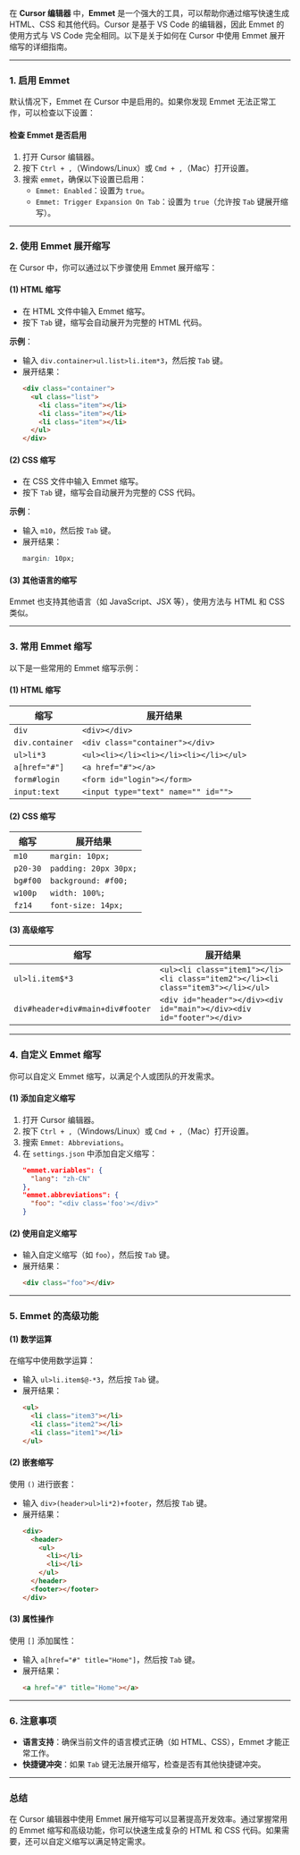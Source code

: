 在 **Cursor 编辑器** 中，**Emmet** 是一个强大的工具，可以帮助你通过缩写快速生成 HTML、CSS 和其他代码。Cursor 是基于 VS Code 的编辑器，因此 Emmet 的使用方式与 VS Code 完全相同。以下是关于如何在 Cursor 中使用 Emmet 展开缩写的详细指南。

---

### 1. **启用 Emmet**
默认情况下，Emmet 在 Cursor 中是启用的。如果你发现 Emmet 无法正常工作，可以检查以下设置：

#### 检查 Emmet 是否启用
1. 打开 Cursor 编辑器。
2. 按下 `Ctrl + ,`（Windows/Linux）或 `Cmd + ,`（Mac）打开设置。
3. 搜索 `emmet`，确保以下设置已启用：
   - `Emmet: Enabled`：设置为 `true`。
   - `Emmet: Trigger Expansion On Tab`：设置为 `true`（允许按 `Tab` 键展开缩写）。

---

### 2. **使用 Emmet 展开缩写**
在 Cursor 中，你可以通过以下步骤使用 Emmet 展开缩写：

#### (1) **HTML 缩写**
- 在 HTML 文件中输入 Emmet 缩写。
- 按下 `Tab` 键，缩写会自动展开为完整的 HTML 代码。

**示例**：
- 输入 `div.container>ul.list>li.item*3`，然后按 `Tab` 键。
- 展开结果：
  ```html
  <div class="container">
    <ul class="list">
      <li class="item"></li>
      <li class="item"></li>
      <li class="item"></li>
    </ul>
  </div>
  ```

#### (2) **CSS 缩写**
- 在 CSS 文件中输入 Emmet 缩写。
- 按下 `Tab` 键，缩写会自动展开为完整的 CSS 代码。

**示例**：
- 输入 `m10`，然后按 `Tab` 键。
- 展开结果：
  ```css
  margin: 10px;
  ```

#### (3) **其他语言的缩写**
Emmet 也支持其他语言（如 JavaScript、JSX 等），使用方法与 HTML 和 CSS 类似。

---

### 3. **常用 Emmet 缩写**
以下是一些常用的 Emmet 缩写示例：

#### (1) **HTML 缩写**
| 缩写            | 展开结果                               |
| --------------- | -------------------------------------- |
| `div`           | `<div></div>`                          |
| `div.container` | `<div class="container"></div>`        |
| `ul>li*3`       | `<ul><li></li><li></li><li></li></ul>` |
| `a[href="#"]`   | `<a href="#"></a>`                     |
| `form#login`    | `<form id="login"></form>`             |
| `input:text`    | `<input type="text" name="" id="">`    |

#### (2) **CSS 缩写**
| 缩写     | 展开结果              |
| -------- | --------------------- |
| `m10`    | `margin: 10px;`       |
| `p20-30` | `padding: 20px 30px;` |
| `bg#f00` | `background: #f00;`   |
| `w100p`  | `width: 100%;`        |
| `fz14`   | `font-size: 14px;`    |

#### (3) **高级缩写**
| 缩写                             | 展开结果                                                     |
| -------------------------------- | ------------------------------------------------------------ |
| `ul>li.item$*3`                  | `<ul><li class="item1"></li><li class="item2"></li><li class="item3"></li></ul>` |
| `div#header+div#main+div#footer` | `<div id="header"></div><div id="main"></div><div id="footer"></div>` |

---

### 4. **自定义 Emmet 缩写**
你可以自定义 Emmet 缩写，以满足个人或团队的开发需求。

#### (1) **添加自定义缩写**
1. 打开 Cursor 编辑器。
2. 按下 `Ctrl + ,`（Windows/Linux）或 `Cmd + ,`（Mac）打开设置。
3. 搜索 `Emmet: Abbreviations`。
4. 在 `settings.json` 中添加自定义缩写：
   ```json
   "emmet.variables": {
     "lang": "zh-CN"
   },
   "emmet.abbreviations": {
     "foo": "<div class='foo'></div>"
   }
   ```

#### (2) **使用自定义缩写**
- 输入自定义缩写（如 `foo`），然后按 `Tab` 键。
- 展开结果：
  ```html
  <div class="foo"></div>
  ```

---

### 5. **Emmet 的高级功能**
#### (1) **数学运算**
在缩写中使用数学运算：
- 输入 `ul>li.item$@-*3`，然后按 `Tab` 键。
- 展开结果：
  ```html
  <ul>
    <li class="item3"></li>
    <li class="item2"></li>
    <li class="item1"></li>
  </ul>
  ```

#### (2) **嵌套缩写**
使用 `()` 进行嵌套：
- 输入 `div>(header>ul>li*2)+footer`，然后按 `Tab` 键。
- 展开结果：
  ```html
  <div>
    <header>
      <ul>
        <li></li>
        <li></li>
      </ul>
    </header>
    <footer></footer>
  </div>
  ```

#### (3) **属性操作**
使用 `[]` 添加属性：
- 输入 `a[href="#" title="Home"]`，然后按 `Tab` 键。
- 展开结果：
  ```html
  <a href="#" title="Home"></a>
  ```

---

### 6. **注意事项**
- **语言支持**：确保当前文件的语言模式正确（如 HTML、CSS），Emmet 才能正常工作。
- **快捷键冲突**：如果 `Tab` 键无法展开缩写，检查是否有其他快捷键冲突。

---

### 总结
在 Cursor 编辑器中使用 Emmet 展开缩写可以显著提高开发效率。通过掌握常用的 Emmet 缩写和高级功能，你可以快速生成复杂的 HTML 和 CSS 代码。如果需要，还可以自定义缩写以满足特定需求。
